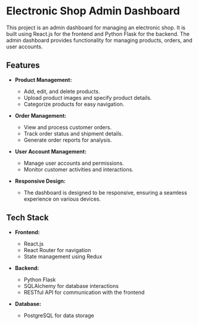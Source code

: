 # Electronic Shop Admin Dashboard

This project is an admin dashboard for managing an electronic shop. It is built using React.js for the frontend and Python Flask for the backend. The admin dashboard provides functionality for managing products, orders, and user accounts.

## Features

- **Product Management:**
  - Add, edit, and delete products.
  - Upload product images and specify product details.
  - Categorize products for easy navigation.

- **Order Management:**
  - View and process customer orders.
  - Track order status and shipment details.
  - Generate order reports for analysis.

- **User Account Management:**
  - Manage user accounts and permissions.
  - Monitor customer activities and interactions.

- **Responsive Design:**
  - The dashboard is designed to be responsive, ensuring a seamless experience on various devices.

## Tech Stack

- **Frontend:**
  - React.js
  - React Router for navigation
  - State management using Redux

- **Backend:**
  - Python Flask
  - SQLAlchemy for database interactions
  - RESTful API for communication with the frontend

- **Database:**
  - PostgreSQL for data storage
